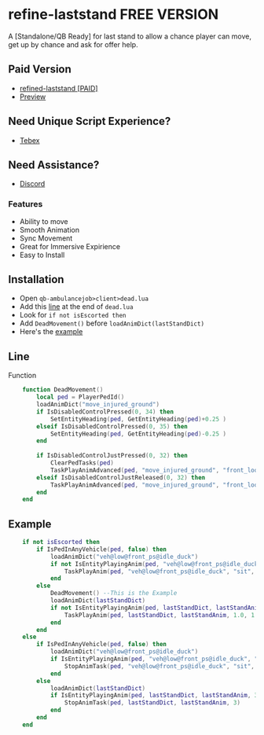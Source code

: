 # refine-laststand FREE VERSION
A [Standalone/QB Ready] for last stand to allow a chance player can move, get up by chance and ask for offer help.

## Paid Version
- [refined-laststand [PAID]](https://refined.tebex.io/package/5891340)
- [Preview](https://youtu.be/WrHqh-kDY7M)

## Need Unique Script Experience?
- [Tebex](https://refined.tebex.io/)

## Need Assistance?
- [Discord](https://discord.gg/Va9YArM6uW)

### Features
- Ability to move
- Smooth Animation
- Sync Movement
- Great for Immersive Expirience
- Easy to Install

## Installation

* Open `qb-ambulancejob>client>dead.lua`
* Add this [line](#Line) at the end of `dead.lua`
* Look for `if not isEscorted then`
* Add `DeadMovement()` before `loadAnimDict(lastStandDict)`
* Here's the [example](#Example)

## Line
Function
```lua
    function DeadMovement()
        local ped = PlayerPedId()
        loadAnimDict("move_injured_ground")
        if IsDisabledControlPressed(0, 34) then
            SetEntityHeading(ped, GetEntityHeading(ped)+0.25 )
        elseif IsDisabledControlPressed(0, 35) then
            SetEntityHeading(ped, GetEntityHeading(ped)-0.25 )
        end
        
        if IsDisabledControlJustPressed(0, 32) then
            ClearPedTasks(ped)
            TaskPlayAnimAdvanced(ped, "move_injured_ground", "front_loop", GetEntityCoords(ped), 1.0, 0.0, GetEntityHeading(ped), 1.0, 1.0, 1.0, 47, 1.0, 0, 0)
        elseif IsDisabledControlJustReleased(0, 32) then 
            TaskPlayAnimAdvanced(ped, "move_injured_ground", "front_loop", GetEntityCoords(ped), 1.0, 0.0, GetEntityHeading(ped), 1.0, 1.0, 1.0, 46, 1.0, 0, 0)
        end
    end
```

## Example

```lua
    if not isEscorted then
        if IsPedInAnyVehicle(ped, false) then
            loadAnimDict("veh@low@front_ps@idle_duck")
            if not IsEntityPlayingAnim(ped, "veh@low@front_ps@idle_duck", "sit", 3) then
                TaskPlayAnim(ped, "veh@low@front_ps@idle_duck", "sit", 1.0, 1.0, -1, 1, 0, 0, 0, 0)
            end
        else
            DeadMovement() --This is the Example 
            loadAnimDict(lastStandDict)
            if not IsEntityPlayingAnim(ped, lastStandDict, lastStandAnim, 3) then
                TaskPlayAnim(ped, lastStandDict, lastStandAnim, 1.0, 1.0, -1, 1, 0, 0, 0, 0)
            end
        end
    else
        if IsPedInAnyVehicle(ped, false) then
            loadAnimDict("veh@low@front_ps@idle_duck")
            if IsEntityPlayingAnim(ped, "veh@low@front_ps@idle_duck", "sit", 3) then
                StopAnimTask(ped, "veh@low@front_ps@idle_duck", "sit", 3)
            end
        else
            loadAnimDict(lastStandDict)
            if IsEntityPlayingAnim(ped, lastStandDict, lastStandAnim, 3) then
                StopAnimTask(ped, lastStandDict, lastStandAnim, 3)
            end
        end
    end
```
